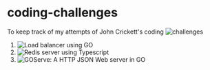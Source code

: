 # coding-challenges
To keep track of my attempts of John Crickett's coding ![challenges](https://codingchallenges.fyi/challenges)

1. ![Load balancer using GO](https://github.com/Fuad28/load-balancer)
2. ![Redis server using Typescript](https://github.com/Fuad28/redis-server)
3. ![GOServe: A HTTP JSON Web server in GO](https://github.com/Fuad28/GOServe)
